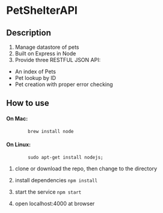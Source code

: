 # PetShelterAPI
## Description
1. Manage datastore of pets
2. Built on Express in Node
3. Provide three RESTFUL JSON API:
- An index of Pets
- Pet lookup by ID
- Pet creation with proper error checking
## How to use
#### On Mac:  
```   
        brew install node  
```
#### On Linux:
```  
        sudo apt-get install nodejs;
```
1. clone or download the repo, then change to the directory 

2. install dependencies
 `npm install`
3. start the service
 `npm start`
4. open localhost:4000 at browser
